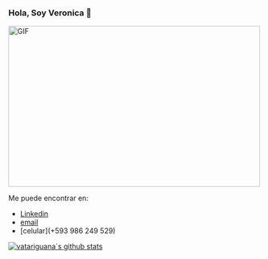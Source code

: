 ### Hola, Soy Veronica 👋 

<img align="center" alt="GIF" src="https://www.esri.com/content/dam/esri-com/store/arcgis_developers/W13367_Dev_Store_Offer_645x304.jpg" width="500" height="320" />


Me puede encontrar en: 
- [Linkedin](https://www.linkedin.com/in/veronica-atariguana-2837a2223/)
- [email](vatariguanag@gmail.com)
- [celular](+593 986 249 529)

[![vatariguana´s github stats](https://github-readme-stats.vercel.app/api?username=vatariguana)](https://github.com/anuraghazra/github-readme-stats)

<!--
**vatariguana/vatariguana** is a ✨ _special_ ✨ repository because its `README.md` (this file) appears on your GitHub profile.

Here are some ideas to get you started:

- 🔭 I’m currently working on ...
- 🌱 I’m currently learning ...
- 👯 I’m looking to collaborate on ...
- 🤔 I’m looking for help with ...
- 💬 Ask me about ...
- 📫 How to reach me: ...
- 😄 Pronouns: ...
- ⚡ Fun fact: ...
-->
